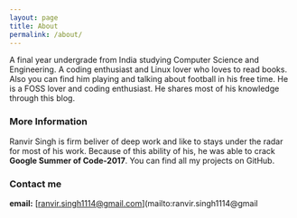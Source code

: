 ```yaml
---
layout: page
title: About
permalink: /about/
---
```


A final year undergrade from India studying Computer Science and Engineering. A coding enthusiast and Linux lover who loves to read books. Also you can find him playing and talking about football in his free time. He is a FOSS lover and coding enthusiast. He shares most of his knowledge through this blog.

### More Information

Ranvir Singh is firm beliver of deep work and like to stays under the radar for most of his work. Because of this ability of his, he was able to crack **Google Summer of Code-2017**. You can find all my projects on GitHub.

### Contact me

**email:** [ranvir.singh1114@gmail.com](mailto:ranvir.singh1114@gmail
